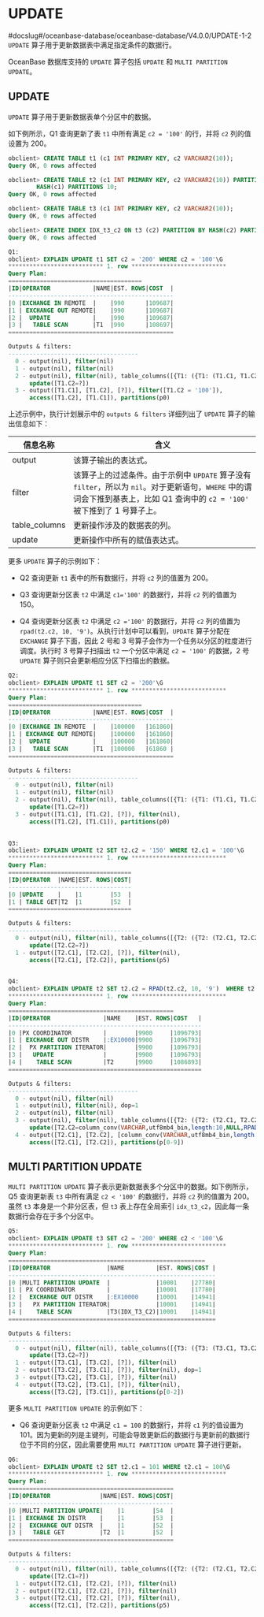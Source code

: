 # UPDATE 

#docslug#/oceanbase-database/oceanbase-database/V4.0.0/UPDATE-1-2
`UPDATE` 算子用于更新数据表中满足指定条件的数据行。

OceanBase 数据库支持的 `UPDATE` 算子包括 `UPDATE` 和 `MULTI PARTITION UPDATE`。

## UPDATE 

`UPDATE` 算子用于更新数据表单个分区中的数据。

如下例所示，Q1 查询更新了表 `t1` 中所有满足 `c2 = '100'` 的行，并将 `c2` 列的值设置为 200。

```sql
obclient> CREATE TABLE t1 (c1 INT PRIMARY KEY, c2 VARCHAR2(10));
Query OK, 0 rows affected 

obclient> CREATE TABLE t2 (c1 INT PRIMARY KEY, c2 VARCHAR2(10)) PARTITION BY 
        HASH(c1) PARTITIONS 10;
Query OK, 0 rows affected 

obclient> CREATE TABLE t3 (c1 INT PRIMARY KEY, c2 VARCHAR2(10));
Query OK, 0 rows affected 

obclient> CREATE INDEX IDX_t3_c2 ON t3 (c2) PARTITION BY HASH(c2) PARTITIONS 3;
Query OK, 0 rows affected 

Q1: 
obclient> EXPLAIN UPDATE t1 SET c2 = '200' WHERE c2 = '100'\G
*************************** 1. row ***************************
Query Plan:
======================================
|ID|OPERATOR            |NAME|EST. ROWS|COST  |
-----------------------------------------------
|0 |EXCHANGE IN REMOTE  |    |990      |109687|
|1 | EXCHANGE OUT REMOTE|    |990      |109687|
|2 |  UPDATE            |    |990      |109687|
|3 |   TABLE SCAN       |T1  |990      |108697|
===============================================

Outputs & filters:
-------------------------------------
  0 - output(nil), filter(nil)
  1 - output(nil), filter(nil)
  2 - output(nil), filter(nil), table_columns([{T1: ({T1: (T1.C1, T1.C2)})}]),
      update([T1.C2=?])
  3 - output([T1.C1], [T1.C2], [?]), filter([T1.C2 = '100']),
      access([T1.C2], [T1.C1]), partitions(p0)
```


上述示例中，执行计划展示中的 `outputs & filters` 详细列出了 `UPDATE` 算子的输出信息如下：


|   **信息名称**    |                                                **含义**                                                       |
|---------------|-------------------------------------------------------------------------------------------------------------------|
| output        | 该算子输出的表达式。                                                                                                        |
| filter        | 该算子上的过滤条件。由于示例中 `UPDATE` 算子没有 `filter`，所以为 `nil`。对于更新语句，`WHERE` 中的谓词会下推到基表上，比如 Q1 查询中的 `c2 = '100'` 被下推到了 1 号算子上。 |
| table_columns | 更新操作涉及的数据表的列。                                                                                                     |
| update        | 更新操作中所有的赋值表达式。                                                                                                    |



更多 `UPDATE` 算子的示例如下：

* Q2 查询更新 `t1` 表中的所有数据行，并将 `c2` 列的值置为 200。

* Q3 查询更新分区表 `t2` 中满足 `c1='100'` 的数据行，并将 `c2` 列的值置为 150。

* Q4 查询更新分区表 `t2` 中满足 `c2 ='100'` 的数据行，并将 `c2` 列的值置为 `rpad(t2.c2, 10, '9')`。从执行计划中可以看到，`UPDATE` 算子分配在 `EXCHANGE` 算子下面，因此 2 号和 3 号算子会作为一个任务以分区的粒度进行调度。执行时 3 号算子扫描出 `t2` 一个分区中满足 `c2 = '100'` 的数据，2 号 `UPDATE` 算子则只会更新相应分区下扫描出的数据。


```sql
Q2: 
obclient> EXPLAIN UPDATE t1 SET c2 = '200'\G
*************************** 1. row ***************************
Query Plan:
======================================
|ID|OPERATOR            |NAME|EST. ROWS|COST  |
-----------------------------------------------
|0 |EXCHANGE IN REMOTE  |    |100000   |161860|
|1 | EXCHANGE OUT REMOTE|    |100000   |161860|
|2 |  UPDATE            |    |100000   |161860|
|3 |   TABLE SCAN       |T1  |100000   |61860 |
===============================================

Outputs & filters:
-------------------------------------
  0 - output(nil), filter(nil)
  1 - output(nil), filter(nil)
  2 - output(nil), filter(nil), table_columns([{T1: ({T1: (T1.C1, T1.C2)})}]),
      update([T1.C2=?])
  3 - output([T1.C1], [T1.C2], [?]), filter(nil),
      access([T1.C2], [T1.C1]), partitions(p0)

     
Q3: 
obclient> EXPLAIN UPDATE t2 SET t2.c2 = '150' WHERE t2.c1 = '100'\G
*************************** 1. row ***************************
Query Plan:
===================================
|ID|OPERATOR  |NAME|EST. ROWS|COST|
-----------------------------------
|0 |UPDATE    |    |1        |53  |
|1 | TABLE GET|T2  |1        |52  |
===================================

Outputs & filters:
-------------------------------------
  0 - output(nil), filter(nil), table_columns([{T2: ({T2: (T2.C1, T2.C2)})}]),
      update([T2.C2=?])
  1 - output([T2.C1], [T2.C2], [?]), filter(nil),
      access([T2.C1], [T2.C2]), partitions(p5)
      

Q4: 
obclient> EXPLAIN UPDATE t2 SET t2.c2 = RPAD(t2.c2, 10, '9')  WHERE t2.c2 = '100'\G
*************************** 1. row ***************************
Query Plan:
===============================================
|ID|OPERATOR               |NAME    |EST. ROWS|COST   |
-------------------------------------------------------
|0 |PX COORDINATOR         |        |9900     |1096793|
|1 | EXCHANGE OUT DISTR    |:EX10000|9900     |1096793|
|2 |  PX PARTITION ITERATOR|        |9900     |1096793|
|3 |   UPDATE              |        |9900     |1096793|
|4 |    TABLE SCAN         |T2      |9900     |1086893|
=======================================================

Outputs & filters:
-------------------------------------
  0 - output(nil), filter(nil)
  1 - output(nil), filter(nil), dop=1
  2 - output(nil), filter(nil)
  3 - output(nil), filter(nil), table_columns([{T2: ({T2: (T2.C1, T2.C2)})}]),
      update([T2.C2=column_conv(VARCHAR,utf8mb4_bin,length:10,NULL,RPAD(T2.C2, 10, ?))])
  4 - output([T2.C1], [T2.C2], [column_conv(VARCHAR,utf8mb4_bin,length:10,NULL,RPAD(T2.C2, 10, ?))]), filter([T2.C2 = '100']),
      access([T2.C1], [T2.C2]), partitions(p[0-9])
```



## MULTI PARTITION UPDATE 

`MULTI PARTITION UPDATE` 算子表示更新数据表多个分区中的数据。如下例所示，Q5 查询更新表 `t3` 中所有满足 `c2 < '100'` 的数据行，并将 `c2` 列的值置为 200。虽然 `t3` 本身是一个非分区表，但 `t3` 表上存在全局索引 `idx_t3_c2`，因此每一条数据行会存在于多个分区中。

```sql
Q5: 
obclient> EXPLAIN UPDATE t3 SET c2 = '200' WHERE c2 < '100'\G
*************************** 1. row ***************************
Query Plan:
========================================================
|ID|OPERATOR                |NAME         |EST. ROWS|COST |
-----------------------------------------------------------
|0 |MULTI PARTITION UPDATE  |             |10001    |27780|
|1 | PX COORDINATOR         |             |10001    |17780|
|2 |  EXCHANGE OUT DISTR    |:EX10000     |10001    |14941|
|3 |   PX PARTITION ITERATOR|             |10001    |14941|
|4 |    TABLE SCAN          |T3(IDX_T3_C2)|10001    |14941|
===========================================================

Outputs & filters:
-------------------------------------
  0 - output(nil), filter(nil), table_columns([{T3: ({T3: (T3.C1, T3.C2)}, {IDX_T3_C2: (T3.C2, T3.C1)})}]),
      update([T3.C2=?])
  1 - output([T3.C1], [T3.C2], [?]), filter(nil)
  2 - output([T3.C2], [T3.C1], [?]), filter(nil), dop=1
  3 - output([T3.C2], [T3.C1], [?]), filter(nil)
  4 - output([T3.C2], [T3.C1], [?]), filter(nil),
      access([T3.C2], [T3.C1]), partitions(p[0-2])
```


更多 `MULTI PARTITION UPDATE` 的示例如下：

* Q6 查询更新分区表 `t2` 中满足 `c1 = 100` 的数据行，并将 `c1` 列的值设置为 101。因为更新的列是主键列，可能会导致更新后的数据行与更新前的数据行位于不同的分区，因此需要使用 `MULTI PARTITION UPDATE` 算子进行更新。


```sql
Q6: 
obclient> EXPLAIN UPDATE t2 SET t2.c1 = 101 WHERE t2.c1 = 100\G
*************************** 1. row ***************************
Query Plan:
===============================================
|ID|OPERATOR              |NAME|EST. ROWS|COST|
-----------------------------------------------
|0 |MULTI PARTITION UPDATE|    |1        |54  |
|1 | EXCHANGE IN DISTR    |    |1        |53  |
|2 |  EXCHANGE OUT DISTR  |    |1        |52  |
|3 |   TABLE GET          |T2  |1        |52  |
===============================================

Outputs & filters:
-------------------------------------
  0 - output(nil), filter(nil), table_columns([{T2: ({T2: (T2.C1, T2.C2)})}]),
      update([T2.C1=?])
  1 - output([T2.C1], [T2.C2], [?]), filter(nil)
  2 - output([T2.C1], [T2.C2], [?]), filter(nil)
  3 - output([T2.C1], [T2.C2], [?]), filter(nil),
      access([T2.C1], [T2.C2]), partitions(p5)
```